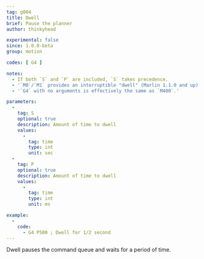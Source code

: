 ```yaml
---
tag: g004
title: Dwell
brief: Pause the planner
author: thinkyhead

experimental: false
since: 1.0.0-beta
group: motion

codes: [ G4 ]

notes:
  - If both `S` and `P` are included, `S` takes precedence.
  - '`M0`/`M1` provides an interruptible "dwell" (Marlin 1.1.0 and up).'
  - '`G4` with no arguments is effectively the same as `M400`.'

parameters:
  -
    tag: S
    optional: true
    description: Amount of time to dwell
    values:
      -
        tag: time
        type: int
        unit: sec
  -
    tag: P
    optional: true
    description: Amount of time to dwell
    values:
      -
        tag: time
        type: int
        unit: ms

example:
  -
    code:
      - G4 P500 ; Dwell for 1/2 second
---
```


Dwell pauses the command queue and waits for a period of time.
